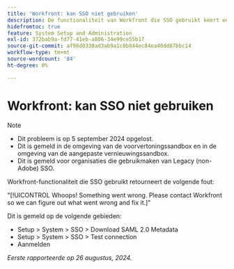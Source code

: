 ```yaml
---
title: 'Workfront: kan SSO niet gebruiken'
description: De functionaliteit van Workfront die SSO gebruikt keert een fout van het Hele terug.
hidefromtoc: true
feature: System Setup and Administration
exl-id: 372bab9a-fd77-41eb-a806-34e99ce55b17
source-git-commit: af98d8330ad3ab9a1c0b844ec84ea40dd87bbc14
workflow-type: tm+mt
source-wordcount: '84'
ht-degree: 0%

---
```


# Workfront: kan SSO niet gebruiken

>[!NOTE]
>
>* Dit probleem is op 5 september 2024 opgelost.
>* Dit is gemeld in de omgeving van de voorvertoningssandbox en in de omgeving van de aangepaste vernieuwingssandbox.
>* Dit is gemeld voor organisaties die gebruikmaken van Legacy (non-Adobe) SSO.

Workfront-functionaliteit die SSO gebruikt retourneert de volgende fout:

&quot;[!UICONTROL Whoops! Something went wrong. Please contact Workfront so we can figure out what went wrong and fix it.]&quot;

Dit is gemeld op de volgende gebieden:

* Setup > System > SSO > Download SAML 2.0 Metadata
* Setup > System > SSO > Test connection
* Aanmelden

_Eerste rapporteerde op 26 augustus, 2024._
